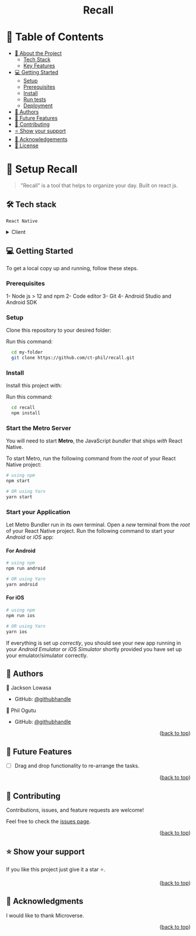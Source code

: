 <a name="readme-top"></a>


<div align="center">
  
  <h1><b>Recall</b></h1>


</div>

<!-- TABLE OF CONTENTS -->

# 📗 Table of Contents

- [📖 About the Project](#about-project)
    - [Tech Stack](#tech-stack)
    - [Key Features](#key-features)
- [💻 Getting Started](#getting-started)
  - [Setup](#setup)
  - [Prerequisites](#prerequisites)
  - [Install](#install)
  - [Run tests](#run-tests)
  - [Deployment](#deployment)
- [👥 Authors](#authors)
- [🔭 Future Features](#future-features)
- [🤝 Contributing](#contributing)
- [⭐️ Show your support](#support)
- [🙏 Acknowledgements](#acknowledgements)
- [📝 License](#license)

<!-- PROJECT DESCRIPTION -->

# 📖 Setup Recall <a name="about-project"></a>

> "Recall" is a tool that helps to organize your day. Built on react js.

## 🛠 Tech stack<a name="tech-stack"></a>
    React Native

<details>
  <summary>Client</summary>
  <ul>
    <li><a href="https://reactnative.dev/">React Native</a></li>
  </ul>
</details>


<!-- Features -->

<!-- ### Key Features <a name="key-features"></a>

- configured React
- React componeent to update the task status
- Reaact Component to clear all completed tasks 

<p align="right">(<a href="#readme-top">back to top</a>)</p> -->




<!-- GETTING STARTED -->

## 💻 Getting Started <a name="getting-started"></a>

To get a local copy up and running, follow these steps.

### Prerequisites

1- Node js > 12 and npm
2- Code editor
3- Git
4- Android Studio and Android SDK

### Setup

Clone this repository to your desired folder:

Run this command:

```sh
  cd my-folder
  git clone https://github.com/ct-phil/recall.git
```

### Install

Install this project with:

Run this command:

```sh
  cd recall
  npm install
```

### Start the Metro Server

You will need to start **Metro**, the JavaScript _bundler_ that ships _with_ React Native.

To start Metro, run the following command from the _root_ of your React Native project:

```bash
# using npm
npm start

# OR using Yarn
yarn start
```

### Start your Application

Let Metro Bundler run in its _own_ terminal. Open a _new_ terminal from the _root_ of your React Native project. Run the following command to start your _Android_ or _iOS_ app:

#### For Android

```bash
# using npm
npm run android

# OR using Yarn
yarn android
```

#### For iOS

```bash
# using npm
npm run ios

# OR using Yarn
yarn ios
```

If everything is set up _correctly_, you should see your new app running in your _Android Emulator_ or _iOS Simulator_ shortly provided you have set up your emulator/simulator correctly.



<!-- AUTHORS -->

## 👥 Authors <a name="authors"></a>


👤 Jackson Lowasa
- GitHub: [@githubhandle](https://github.com/kamranasif506)

👤 Phil Ogutu

- GitHub: [@githubhandle](https://github.com/ct-phil)



<p align="right">(<a href="#readme-top">back to top</a>)</p>

<!-- FUTURE FEATURES -->

## 🔭 Future Features <a name="future-features"></a>


- [ ] Drag and drop functionality to re-arrange the tasks.


<p align="right">(<a href="#readme-top">back to top</a>)</p>

<!-- CONTRIBUTING -->

## 🤝 Contributing <a name="contributing"></a>


Contributions, issues, and feature requests are welcome!

Feel free to check the [issues page](https://github.com/migo1/react-toDo/issues).

<p align="right">(<a href="#readme-top">back to top</a>)</p>

<!-- SUPPORT -->

## ⭐️ Show your support <a name="support"></a>

If you like this project just give it a star ⭐️. 

<p align="right">(<a href="#readme-top">back to top</a>)</p>

<!-- ACKNOWLEDGEMENTS -->

## 🙏 Acknowledgments <a name="acknowledgements"></a>

I would like to thank Microverse.

<p align="right">(<a href="#readme-top">back to top</a>)</p>



